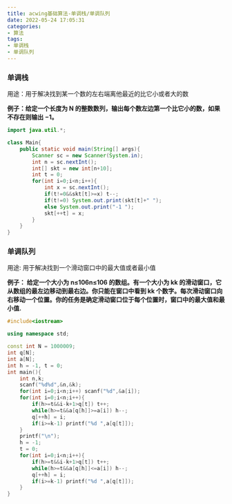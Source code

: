```yaml
---
title: acwing基础算法-单调栈/单调队列
date: 2022-05-24 17:05:31
categories:
- 算法
tags:
- 单调栈
- 单调队列
---
```

### 单调栈

用途：用于解决找到某一个数的左右端离他最近的比它小或者大的数

**例子：给定一个长度为 N 的整数数列，输出每个数左边第一个比它小的数，如果不存在则输出 −1。**

```java
import java.util.*;

class Main{
    public static void main(String[] args){
        Scanner sc = new Scanner(System.in);
        int n = sc.nextInt();
        int[] skt = new int[n+10];
        int t = 0;
        for(int i=0;i<n;i++){
            int x = sc.nextInt();
            if(t!=0&&skt[t]>=x) t--;
            if(t!=0) System.out.print(skt[t]+" ");
           	else System.out.print("-1 ");
            skt[++t] = x; 
        }
    }
}
```

### 单调队列

用途: 用于解决找到一个滑动窗口中的最大值或者最小值

**例子： 给定一个大小为 n≤106n≤106 的数组。有一个大小为 kk 的滑动窗口，它从数组的最左边移动到最右边。你只能在窗口中看到 kk 个数字。每次滑动窗口向右移动一个位置。你的任务是确定滑动窗口位于每个位置时，窗口中的最大值和最小值.**

```C++
#include<iostream>

using namespace std;

const int N = 1000009;
int q[N];
int a[N];
int h = -1, t = 0;
int main(){
    int n,k;
    scanf("%d%d",&n,&k);
    for(int i=0;i<n;i++) scanf("%d",&a[i]);
    for(int i=0;i<n;i++){
        if(h>=t&&i-k+1>q[t]) t++;
        while(h>=t&&a[q[h]]>=a[i]) h--;
        q[++h] = i;
        if(i>=k-1) printf("%d ",a[q[t]]);
    }
    printf("\n");
    h = -1;
    t = 0;
    for(int i=0;i<n;i++){
        if(h>=t&&i-k+1>q[t]) t++;
        while(h>=t&&a[q[h]]<=a[i]) h--;
        q[++h] = i;
        if(i>=k-1) printf("%d ",a[q[t]]);
    }
}
```



